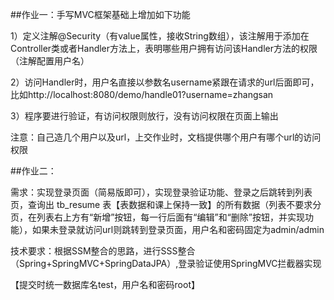 ##作业一：手写MVC框架基础上增加如下功能

1）定义注解@Security（有value属性，接收String数组），该注解用于添加在Controller类或者Handler方法上，表明哪些用户拥有访问该Handler方法的权限（注解配置用户名）

2）访问Handler时，用户名直接以参数名username紧跟在请求的url后面即可，比如http://localhost:8080/demo/handle01?username=zhangsan

3）程序要进行验证，有访问权限则放行，没有访问权限在页面上输出

注意：自己造几个用户以及url，上交作业时，文档提供哪个用户有哪个url的访问权限


 

##作业二：

需求：实现登录页面（简易版即可），实现登录验证功能、登录之后跳转到列表页，查询出 tb_resume 表【表数据和课上保持一致】的所有数据（列表不要求分页，在列表右上方有“新增”按钮，每一行后面有“编辑”和“删除”按钮，并实现功能），如果未登录就访问url则跳转到登录页面，用户名和密码固定为admin/admin

技术要求：根据SSM整合的思路，进行SSS整合（Spring+SpringMVC+SpringDataJPA）,登录验证使用SpringMVC拦截器实现

【提交时统一数据库名test，用户名和密码root】
